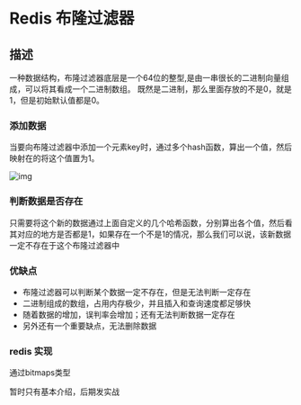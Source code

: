 # Redis 布隆过滤器

## 描述

一种数据结构，布隆过滤器底层是一个64位的整型,是由一串很长的二进制向量组成，可以将其看成一个二进制数组。
既然是二进制，那么里面存放的不是0，就是1，但是初始默认值都是0。

### 添加数据

当要向布隆过滤器中添加一个元素key时，通过多个hash函数，算出一个值，然后映射在的将这个值置为1。

![img](https://img2020.cnblogs.com/blog/1120165/202003/1120165-20200330221613591-2062171492.png)

### 判断数据是否存在

只需要将这个新的数据通过上面自定义的几个哈希函数，分别算出各个值，然后看其对应的地方是否都是1，如果存在一个不是1的情况，那么我们可以说，该新数据一定不存在于这个布隆过滤器中

### 优缺点

- 布隆过滤器可以判断某个数据一定不存在，但是无法判断一定存在
- 二进制组成的数组，占用内存极少，并且插入和查询速度都足够快
- 随着数据的增加，误判率会增加；还有无法判断数据一定存在
- 另外还有一个重要缺点，无法删除数据



### redis 实现 

通过bitmaps类型





暂时只有基本介绍，后期发实战
